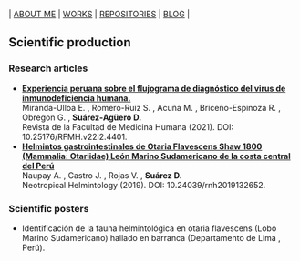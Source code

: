 |   [ABOUT ME](README.md)  |  [WORKS](works.md)  |  [REPOSITORIES](repositories.md)  |  [BLOG](blog.md)  | 

<h2> Scientific production </h2>

<h3> Research articles </h3>

<p>
  <ul>
     <li> <a href = "https://revistas.urp.edu.pe/index.php/RFMH/article/view/4401"><b>Experiencia peruana sobre el flujograma de diagnóstico del virus de   inmunodeficiencia humana.</b></a><br>
       Miranda-Ulloa E. , Romero-Ruiz S. , Acuña M. , Briceño-Espinoza R. , Obregon G. , <b>Suárez-Agüero D.</b><br>
       Revista de la Facultad de Medicina Humana (2021). DOI: 10.25176/RFMH.v22i2.4401.</li>
    <li> <a href = "https://revistas.unfv.edu.pe/NH/article/view/652"><b>Helmintos gastrointestinales de Otaria Flavescens Shaw 1800 (Mammalia: Otariidae) León Marino Sudamericano de la costa central del Perú</b></a><br>
       Naupay A. , Castro J. , Rojas V. , <b> Suárez D. </b><br>
       Neotropical Helmintology (2019). DOI: 10.24039/rnh2019132652.</li>
  </ul>
</p>

<h3> Scientific posters </h3>

<p>
  <ul>
     <li> Identificación de la fauna helmintológica en otaria flavescens (Lobo Marino Sudamericano) hallado en barranca (Departamento de Lima , Perú).
  </ul>
</p>


